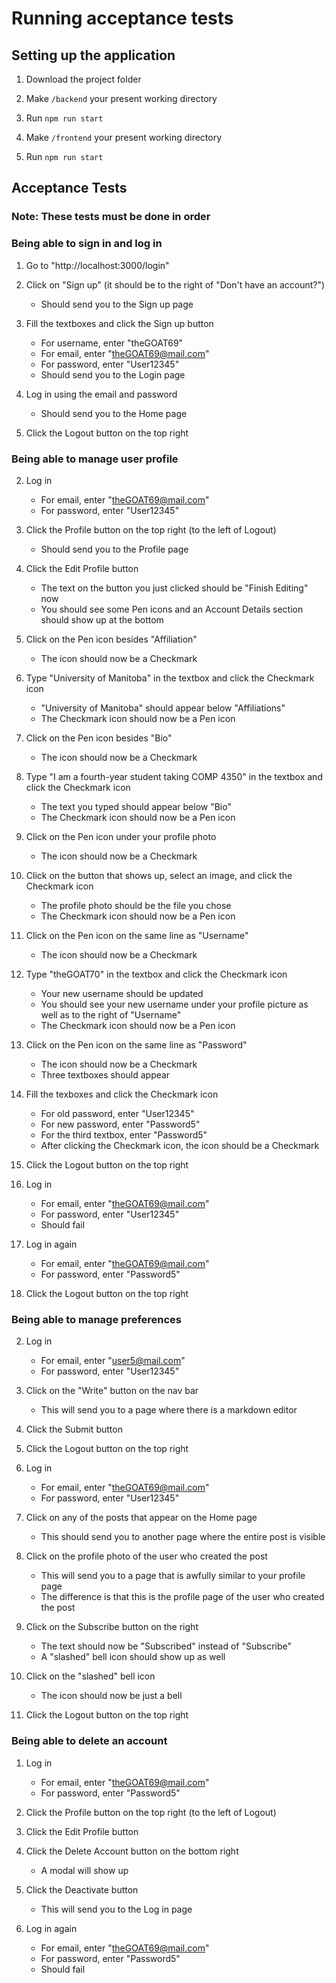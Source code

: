 # Running acceptance tests

## Setting up the application

1. Download the project folder

2. Make `/backend` your present working directory

3. Run `npm run start`

4. Make `/frontend` your present working directory

5. Run `npm run start`

## Acceptance Tests

### Note: These tests must be done in order

### Being able to sign in and log in

1. Go to "http://localhost:3000/login"

2. Click on "Sign up" (it should be to the right of "Don't have an account?")

   - Should send you to the Sign up page

3. Fill the textboxes and click the Sign up button

   - For username, enter "theGOAT69"
   - For email, enter "theGOAT69@mail.com"
   - For password, enter "User12345"
   - Should send you to the Login page

4. Log in using the email and password

   - Should send you to the Home page

5. Click the Logout button on the top right

### Being able to manage user profile

2. Log in

   - For email, enter "theGOAT69@mail.com"
   - For password, enter "User12345"

3. Click the Profile button on the top right (to the left of Logout)

   - Should send you to the Profile page

4. Click the Edit Profile button

   - The text on the button you just clicked should be "Finish Editing" now
   - You should see some Pen icons and an Account Details section should show up at the bottom

5. Click on the Pen icon besides "Affiliation"

   - The icon should now be a Checkmark

6. Type "University of Manitoba" in the textbox and click the Checkmark icon

   - "University of Manitoba" should appear below "Affiliations"
   - The Checkmark icon should now be a Pen icon

7. Click on the Pen icon besides "Bio"

   - The icon should now be a Checkmark

8. Type "I am a fourth-year student taking COMP 4350" in the textbox and click the Checkmark icon

   - The text you typed should appear below "Bio"
   - The Checkmark icon should now be a Pen icon

9. Click on the Pen icon under your profile photo

   - The icon should now be a Checkmark

10. Click on the button that shows up, select an image, and click the Checkmark icon

    - The profile photo should be the file you chose
    - The Checkmark icon should now be a Pen icon

11. Click on the Pen icon on the same line as "Username"

    - The icon should now be a Checkmark

12. Type "theGOAT70" in the textbox and click the Checkmark icon

    - Your new username should be updated
    - You should see your new username under your profile picture as well as to the right of "Username"
    - The Checkmark icon should now be a Pen icon

13. Click on the Pen icon on the same line as "Password"

    - The icon should now be a Checkmark
    - Three textboxes should appear

14. Fill the texboxes and click the Checkmark icon

    - For old password, enter "User12345"
    - For new password, enter "Password5"
    - For the third textbox, enter "Password5"
    - After clicking the Checkmark icon, the icon should be a Checkmark

15. Click the Logout button on the top right

16. Log in

    - For email, enter "theGOAT69@mail.com"
    - For password, enter "User12345"
    - Should fail

17. Log in again

    - For email, enter "theGOAT69@mail.com"
    - For password, enter "Password5"

18. Click the Logout button on the top right

### Being able to manage preferences

2. Log in

   - For email, enter "user5@mail.com"
   - For password, enter "User12345"

3. Click on the "Write" button on the nav bar

   - This will send you to a page where there is a markdown editor

4. Click the Submit button

5. Click the Logout button on the top right

6. Log in

   - For email, enter "theGOAT69@mail.com"
   - For password, enter "User12345"

7. Click on any of the posts that appear on the Home page

   - This should send you to another page where the entire post is visible

8. Click on the profile photo of the user who created the post

   - This will send you to a page that is awfully similar to your profile page
   - The difference is that this is the profile page of the user who created the post

9. Click on the Subscribe button on the right

   - The text should now be "Subscribed" instead of "Subscribe"
   - A "slashed" bell icon should show up as well

10. Click on the "slashed" bell icon

    - The icon should now be just a bell

11. Click the Logout button on the top right

### Being able to delete an account

1. Log in

   - For email, enter "theGOAT69@mail.com"
   - For password, enter "Password5"

2. Click the Profile button on the top right (to the left of Logout)

3. Click the Edit Profile button

4. Click the Delete Account button on the bottom right

   - A modal will show up

5. Click the Deactivate button

   - This will send you to the Log in page

6. Log in again

   - For email, enter "theGOAT69@mail.com"
   - For password, enter "Password5"
   - Should fail
